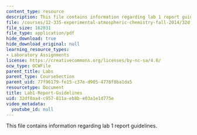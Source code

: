 ```yaml
---
content_type: resource
description: This file contains information regarding lab 1 report guidelines.
file: /courses/12-335-experimental-atmospheric-chemistry-fall-2014/32df8aa4c957811aeb8be03a1e1d775e_MIT12_335F14_Lab1-Report.pdf
file_size: 162031
file_type: application/pdf
hide_download: true
hide_download_original: null
learning_resource_types:
- Laboratory Assignments
license: https://creativecommons.org/licenses/by-nc-sa/4.0/
ocw_type: OCWFile
parent_title: Labs
parent_type: CourseSection
parent_uid: 77f96179-fe15-c37e-d905-4776f8ba1da5
resourcetype: Document
title: Lab1-Report-Guidelines
uid: 32df8aa4-c957-811a-eb8b-e03a1e1d775e
video_metadata:
  youtube_id: null
---
```

This file contains information regarding lab 1 report guidelines.